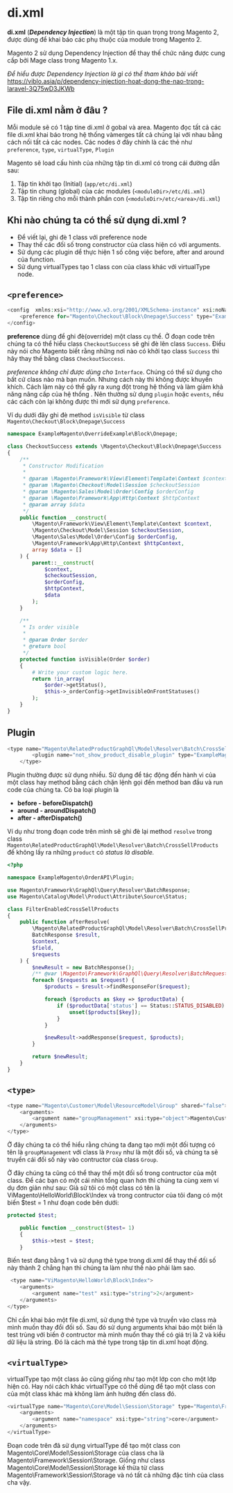 # di.xml

**di.xml**  (***Dependency Injection***) là một tập tin quan trọng trong Magento 2, được dùng để khai báo các phụ thuộc của module trong Magento 2.

Magento 2 sử dụng Dependency Injection để thay thế chức năng được cung cấp bởi Mage class trong Magento 1.x.

*Để hiểu được Dependency Injection là gì có thể tham khảo bài viết* https://viblo.asia/p/dependency-injection-hoat-dong-the-nao-trong-laravel-3Q75wD3JKWb

## File di.xml nằm ở đâu ?
Mỗi module sẽ có 1 tập tine di.xml ở gobal và area. Magento đọc tất cả các file di.xml khai báo trong hệ thống vàmerges tất cả chúng lại với nhau bằng cách nối tất cả các nodes. Các nodes ở đây chính là các thẻ như `preference`, `type`, `virtualType`, `Plugin`

Magento sẽ load cấu hình của những tập tin di.xml có trong cái đường dẫn sau:

1. Tập tin khởi tạo (Initial) (`app/etc/di.xml`)
1. Tập tin chung (global) của các modules (`<moduleDir>/etc/di.xml`)
1. Tập tin riêng cho mỗi thành phần con (`<moduleDir>/etc/<area>/di.xml`)

## Khi nào chúng ta có thể sử dụng di.xml ?
* Để viết lại, ghi đè 1 class với  preference node
* Thay thế các đối số  trong constructor của class hiện có với arguments.
* Sử dụng các plugin dể thực hiện 1 số công việc before, after and around của function.
* Sử dụng virtualTypes tạo 1 class con của class khác  với virtualType node.

## `<preference>`
```php
<config  xmlns:xsi="http://www.w3.org/2001/XMLSchema-instance" xsi:noNamespaceSchemaLocation="urn:magento:framework:ObjectManager/etc/config.xsd">
    <preference for="Magento\Checkout\Block\Onepage\Success" type="ExampleMagento\OverrideExample\Block\Onepage\CheckoutSuccess" />
</config>
```

**preference** dùng để ghi đè(override) một class cụ thể. Ở đoạn code trên chúng ta có thể hiểu class `CheckoutSuccess` sẽ ghi đè lên class `Success`. Điều này nói cho Magento biết rằng những nơi nào có khởi tạo class `Success` thì hãy thay thế bằng class `CheckoutSuccess`.

*preference không chỉ được dùng cho* `Interface`. Chúng có thể sử dụng cho bất cứ class nào mà bạn muốn. Nhưng cách này thì không được khuyến khích. Cách làm này có thể gây ra xung đột trong hệ thống và làm giảm khả năng nâng cấp của hệ thống . Nên thường sử dụng `plugin` hoặc `events`, nếu các cách còn lại không được thì mới sử dụng `preference`.

Ví dụ dưới đây ghi đè method `isVisible` từ  class` Magento\Checkout\Block\Onepage\Success`
```php
namespace ExampleMagento\OverrideExample\Block\Onepage;

class CheckoutSuccess extends \Magento\Checkout\Block\Onepage\Success
{
    /**
     * Constructor Modification
     *
     * @param \Magento\Framework\View\Element\Template\Context $context
     * @param \Magento\Checkout\Model\Session $checkoutSession
     * @param \Magento\Sales\Model\Order\Config $orderConfig
     * @param \Magento\Framework\App\Http\Context $httpContext
     * @param array $data
     */
    public function __construct(
        \Magento\Framework\View\Element\Template\Context $context,
        \Magento\Checkout\Model\Session $checkoutSession,
        \Magento\Sales\Model\Order\Config $orderConfig,
        \Magento\Framework\App\Http\Context $httpContext,
        array $data = []
    ) {
        parent::__construct(
            $context,
            $checkoutSession,
            $orderConfig,
            $httpContext,
            $data
        );
    }

    /**
     * Is order visible
     *
     * @param Order $order
     * @return bool
     */
    protected function isVisible(Order $order)
    {
        # Write your custom logic here.
        return !in_array(
            $order->getStatus(),
            $this->_orderConfig->getInvisibleOnFrontStatuses()
        );
    }
}
```
## Plugin
```php
<type name="Magento\RelatedProductGraphQl\Model\Resolver\Batch\CrossSellProducts">
        <plugin name="not_show_product_disable_plugin" type="ExampleMagento\OrderAPI\Plugin\FilterEnabledCrossSellProducts" sortOrder="1" disabled="false" />
    </type>
```
Plugin thường được sử dụng nhiều. Sử dụng để tác động đến hành vi của một class hay method bằng cách chặn lệnh gọi đến method ban đầu và run code của chúng ta. Có ba loại plugin là
* **before - beforeDispatch()**
* **around - aroundDispatch()**
* **after - afterDispatch()**

Ví dụ như trong đoạn code trên mình sẽ ghi đè lại method `resolve` trong class `Magento\RelatedProductGraphQl\Model\Resolver\Batch\CrossSellProducts` để không lấy ra những  `product` có *status là disable.*
```php
<?php

namespace ExampleMagento\OrderAPI\Plugin;

use Magento\Framework\GraphQl\Query\Resolver\BatchResponse;
use Magento\Catalog\Model\Product\Attribute\Source\Status;

class FilterEnabledCrossSellProducts
{
    public function afterResolve(
        \Magento\RelatedProductGraphQl\Model\Resolver\Batch\CrossSellProducts $subject,
        BatchResponse $result,
        $context,
        $field,
        $requests
    ) {
        $newResult = new BatchResponse();
        /** @var \Magento\Framework\GraphQl\Query\Resolver\BatchRequestItemInterface $request */
        foreach ($requests as $request) {
            $products = $result->findResponseFor($request);

            foreach ($products as $key => $productData) {
                if ($productData['status'] == Status::STATUS_DISABLED) {
                    unset($products[$key]);
                }
            }

            $newResult->addResponse($request, $products);
        }

        return $newResult;
    }
}
```
## `<type>`
```php
<type name="Magento\Customer\Model\ResourceModel\Group" shared="false">
    <arguments>
        <argument name="groupManagement" xsi:type="object">Magento\Customer\Api\GroupManagementInterface\Proxy</argument>
    </arguments>
</type>

```
 Ở đây chúng ta có thể hiểu rằng chúng ta đang tạo mới một đối tượng có tên là `groupManagement` với class là `Proxy` như là một đối số, và chúng ta sẽ truyền cái đối số này vào contructor của class `Group`.

Ở đây chúng ta cũng có thể thay thế một đối số trong contructor của một class. Để các bạn có một cái nhìn tổng quan hơn thì chúng ta cùng xem ví dụ đơn giản như sau:
Giả sử tôi có một class có tên là ViMagento\HelloWorld\Block\Index và trong contructor của tôi đang có một biến $test = 1 như đoạn code bên dưới:
```php
protected $test;

    public function __construct($test= 1)
    {
        $this->test = $test;
    }
```
Biến test đang bằng 1 và sử dụng thẻ type trong di.xml để thay thế đối số này thành 2 chẳng hạn thì chúng ta làm như thế nào phải làm sao.

```php
 <type name="ViMagento\HelloWorld\Block\Index">
    <arguments>
        <argument name="test" xsi:type="string">2</argument>
    </arguments>
</type>
```
Chỉ cần khai báo một file di.xml,  sử dụng thẻ type và truyền vào class mà mình muốn thay đổi đối số. Sau đó sử dụng arguments khai báo một biến là test trùng với biến ở contructor mà mình muốn thay thế có giá trị là 2 và kiểu dữ liệu là string. Đó là cách mà thẻ type trong tập tin di.xml hoạt động.

## `<virtualType>`
virtualType tạo một class ảo cũng giống như tạo một lớp con cho một lớp hiện có. Hay nói cách khác virtualType có thể dùng để tạo một class con của một class khác mà không làm ảnh hưởng đến class đó.
```php
<virtualType name="Magento\Core\Model\Session\Storage" type="Magento\Framework\Session\Storage">
    <arguments>
        <argument name="namespace" xsi:type="string">core</argument>
    </arguments>
</virtualType>
```
Đoạn code trên đã sử dụng virtualType để tạo một class con Magento\Core\Model\Session\Storage của class cha là Magento\Framework\Session\Storage. Giống như class Magento\Core\Model\Session\Storage kế thừa từ class Magento\Framework\Session\Storage và nó tất cả những đặc tính của class cha vậy.
